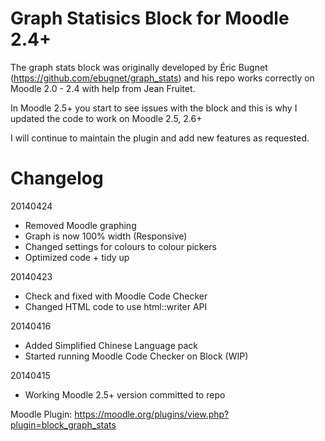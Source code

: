 Graph Statisics Block for Moodle 2.4+
===========

The graph stats block was originally developed by Éric Bugnet (https://github.com/ebugnet/graph_stats) and his repo works correctly on Moodle 2.0 - 2.4 with help from Jean Fruitet.

In Moodle 2.5+ you start to see issues with the block and this is why I updated the code to work on Moodle 2.5, 2.6+

I will continue to maintain the plugin and add new features as requested.

Changelog
==========
20140424
- Removed Moodle graphing
- Graph is now 100% width (Responsive)
- Changed settings for colours to colour pickers
- Optimized code + tidy up

20140423
- Check and fixed with Moodle Code Checker
- Changed HTML code to use html::writer API

20140416
- Added Simplified Chinese Language pack
- Started running Moodle Code Checker on Block (WIP)

20140415
- Working Moodle 2.5+ version committed to repo

Moodle Plugin:
https://moodle.org/plugins/view.php?plugin=block_graph_stats
